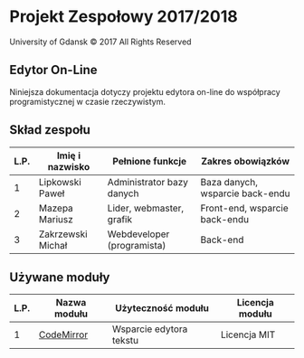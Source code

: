 # Projekt Zespołowy 2017/2018 #

 University of Gdansk © 2017 All Rights Reserved

## Edytor On-Line ##

Niniejsza dokumentacja dotyczy projektu edytora on-line do współpracy
programistycznej w czasie rzeczywistym.

## Skład zespołu ##

| L.P. | Imię i nazwisko   | Pełnione funkcje           | Zakres obowiązków               |
|------|-------------------|----------------------------|---------------------------------|
| 1    | Lipkowski Paweł   | Administrator bazy danych  | Baza danych, wsparcie back-endu |
| 2    | Mazepa Mariusz    | Lider, webmaster, grafik   | Front-end, wsparcie back-endu   |
| 3    | Zakrzewski Michał | Webdeveloper (programista) | Back-end                        |

## Używane moduły ##

| L.P. | Nazwa modułu                                                  | Użyteczność modułu      | Licencja modułu |
|------|---------------------------------------------------------------|-------------------------|-----------------|
| 1    | [CodeMirror](https://codemirror.net/ "CodeMirror's Homepage") | Wsparcie edytora tekstu | Licencja MIT    |
